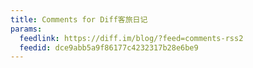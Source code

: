 ```yaml
---
title: Comments for Diff客旅日记
params:
  feedlink: https://diff.im/blog/?feed=comments-rss2
  feedid: dce9abb5a9f86177c4232317b28e6be9
---
```


